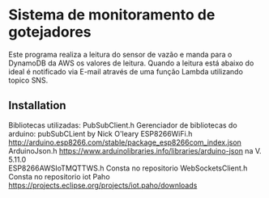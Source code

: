 # Sistema de monitoramento de gotejadores

Este programa realiza a leitura do sensor de vazão e manda para o DynamoDB da AWS os valores de leitura.
Quando a leitura está abaixo do ideal é notificado via E-mail através de uma função Lambda utilizando topico SNS.

## Installation
  Bibliotecas utilizadas: 
   PubSubClient.h Gerenciador de bibliotecas do arduino: pubSubCLient by Nick O'leary
   ESP8266WiFi.h  http://arduino.esp8266.com/stable/package_esp8266com_index.json
   ArduinoJson.h  https://www.arduinolibraries.info/libraries/arduino-json   na V. 5.11.0         
   ESP8266AWSIoTMQTTWS.h  Consta no repositorio
   WebSocketsClient.h  Consta no repositorio
   iot Paho   https://projects.eclipse.org/projects/iot.paho/downloads

